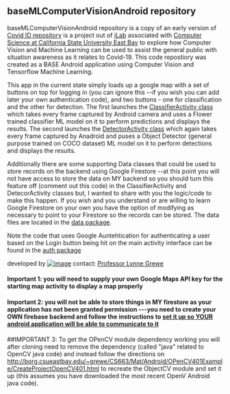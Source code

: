 <b><h2>baseMLComputerVisionAndroid repository</h2></b>

baseMLComputerVisionAndroid  repository is a copy of an early version of [Covid ID repository](https://github.com/grewe/covid_id/wiki) is a project out of [iLab](http://borg.csueastbay.edu/~grewe/ilab/index.html) associated with [Computer Science at California State University East Bay](https://www.csueastbay.edu/cs/) to explore how Computer Vision and Machine Learning can be used to assist the general public with situation awareness as it relates to Covid-19.  This code repostiory was created as a BASE Android application using Computer Vision and Tensorflow Machine Learning.

This app in the current state simply loads up a google map with a set of buttons on top for logging in (you can ignore this --if you wish you can add later your own authentication code), and two buttons - one for classification and the other for detection.   The first launches the [ClassifierActivity class](https://github.com/grewe/baseMLComputerVisionAndroid/blob/master/app/src/main/java/edu/ilab/covid_id/classification/ClassifierActivity.java) which takes every frame captured by Android camera and uses a Flower trained classifier ML model on it to perform predictions and displays the results.   The second  launches the [DetectorActivity class](https://github.com/grewe/baseMLComputerVisionAndroid/blob/master/app/src/main/java/edu/ilab/covid_id/localize/DetectorActivity.java) which again takes every frame captured by Anadroid and puses a Object Detector (general purpose trained on COCO dataset) ML model on it to perform detections and displays the results.   

Additionally there are some supporting Data classes that could be used to store records on the backend using Google Firestore --at this point you will not have access to store the data on MY backend so you should turn this feature off (comment out this code) in the ClassifierActivity and DetecorActivity classes but, I wanted to share with you the logic/code to make this happen.  If you wish and you understand or are willing to learn Google Firestore on your own you have the option of modifying as necessary to point to your Firestore so the records can be stored.   The data files are located in the [data package](https://github.com/grewe/baseMLComputerVisionAndroid/tree/master/app/src/main/java/edu/ilab/covid_id/data).

Note the code that uses Google Auntehtication for authenticating a user based on the Login button being hit on the main activity interface can be found in the [auth package](https://github.com/grewe/baseMLComputerVisionAndroid/tree/master/app/src/main/java/edu/ilab/covid_id/auth)

developed by [![image](https://user-images.githubusercontent.com/11790686/82628915-0db28800-9ba3-11ea-817d-a0dcfe447ad7.png)](http://borg.csueastbay.edu/~grewe/ilab/index.html)         contact: [Professor Lynne Grewe](mailto:lynne.grewe@csueastbay.edu)

#### Important 1: you will need to supply your own Google Maps API key for the starting map activity to display a map properly

#### Important 2: you will not be able to store things in MY firestore as your application has not been granted permission ---you need to create your OWN firebase backend and follow the instructions to [set it up so YOUR android application will be able to communicate to it](https://firebase.google.com/docs/android/setup)


##IMPORTANT 3: To get the OPenCV module dependency working you will after cloning need to remove the dependency (called "java" related to OpenCV java code) and instead follow the directions on http://borg.csueastbay.edu/~grewe/CS663/Mat/Android/OPenCV401Example/CreateProjectOpenCV401.html to recreate the ObjectCV module and set it up (this assumes you have downloaded the most recent OpenV Android java code).







